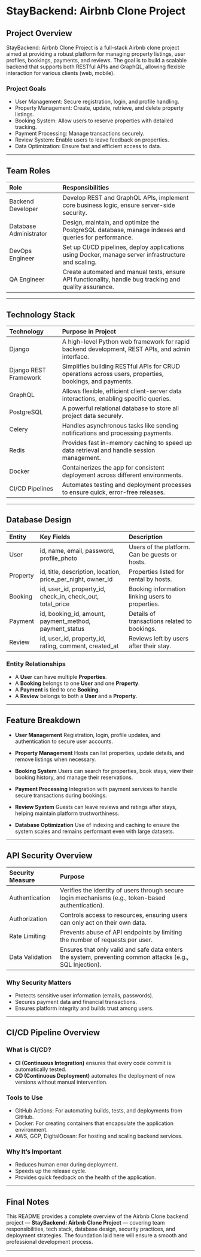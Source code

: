 # StayBackend: Airbnb Clone Project

## Project Overview

StayBackend: Airbnb Clone Project is a full-stack Airbnb clone project aimed at providing a robust platform for managing property listings, user profiles, bookings, payments, and reviews.
The goal is to build a scalable backend that supports both RESTful APIs and GraphQL, allowing flexible interaction for various clients (web, mobile).

### Project Goals

- User Management: Secure registration, login, and profile handling.
- Property Management: Create, update, retrieve, and delete property listings.
- Booking System: Allow users to reserve properties with detailed tracking.
- Payment Processing: Manage transactions securely.
- Review System: Enable users to leave feedback on properties.
- Data Optimization: Ensure fast and efficient access to data.

---

## Team Roles

| Role | Responsibilities |
|:---|:---|
| Backend Developer | Develop REST and GraphQL APIs, implement core business logic, ensure server-side security. |
| Database Administrator | Design, maintain, and optimize the PostgreSQL database, manage indexes and queries for performance. |
| DevOps Engineer | Set up CI/CD pipelines, deploy applications using Docker, manage server infrastructure and scaling. |
| QA Engineer | Create automated and manual tests, ensure API functionality, handle bug tracking and quality assurance. |

---

## Technology Stack

| Technology | Purpose in Project |
|:---|:---|
| Django | A high-level Python web framework for rapid backend development, REST APIs, and admin interface. |
| Django REST Framework | Simplifies building RESTful APIs for CRUD operations across users, properties, bookings, and payments. |
| GraphQL | Allows flexible, efficient client-server data interactions, enabling specific queries. |
| PostgreSQL | A powerful relational database to store all project data securely. |
| Celery | Handles asynchronous tasks like sending notifications and processing payments. |
| Redis | Provides fast in-memory caching to speed up data retrieval and handle session management. |
| Docker | Containerizes the app for consistent deployment across different environments. |
| CI/CD Pipelines | Automates testing and deployment processes to ensure quick, error-free releases. |

---

## Database Design

| Entity | Key Fields | Description |
|:---|:---|:---|
| User | id, name, email, password, profile_photo | Users of the platform. Can be guests or hosts. |
| Property | id, title, description, location, price_per_night, owner_id | Properties listed for rental by hosts. |
| Booking | id, user_id, property_id, check_in, check_out, total_price | Booking information linking users to properties. |
| Payment | id, booking_id, amount, payment_method, payment_status | Details of transactions related to bookings. |
| Review | id, user_id, property_id, rating, comment, created_at | Reviews left by users after their stay. |

### Entity Relationships

- A **User** can have multiple **Properties**.
- A **Booking** belongs to one **User** and one **Property**.
- A **Payment** is tied to one **Booking**.
- A **Review** belongs to both a **User** and a **Property**.

---

## Feature Breakdown

- **User Management**
  Registration, login, profile updates, and authentication to secure user accounts.

- **Property Management**
  Hosts can list properties, update details, and remove listings when necessary.

- **Booking System**
  Users can search for properties, book stays, view their booking history, and manage their reservations.

- **Payment Processing**
  Integration with payment services to handle secure transactions during bookings.

- **Review System**
  Guests can leave reviews and ratings after stays, helping maintain platform trustworthiness.

- **Database Optimization**
  Use of indexing and caching to ensure the system scales and remains performant even with large datasets.

---

## API Security Overview

| Security Measure | Purpose |
|:---|:---|
| Authentication | Verifies the identity of users through secure login mechanisms (e.g., token-based authentication). |
| Authorization | Controls access to resources, ensuring users can only act on their own data. |
| Rate Limiting | Prevents abuse of API endpoints by limiting the number of requests per user. |
| Data Validation | Ensures that only valid and safe data enters the system, preventing common attacks (e.g., SQL Injection). |

### Why Security Matters

- Protects sensitive user information (emails, passwords).
- Secures payment data and financial transactions.
- Ensures platform integrity and builds trust among users.

---

## CI/CD Pipeline Overview

### What is CI/CD?

- **CI (Continuous Integration)** ensures that every code commit is automatically tested.
- **CD (Continuous Deployment)** automates the deployment of new versions without manual intervention.

### Tools to Use

- GitHub Actions: For automating builds, tests, and deployments from GitHub.
- Docker: For creating containers that encapsulate the application environment.
- AWS, GCP, DigitalOcean: For hosting and scaling backend services.

### Why It’s Important

- Reduces human error during deployment.
- Speeds up the release cycle.
- Provides quick feedback on the health of the application.

---

## Final Notes

This README provides a complete overview of the Airbnb Clone backend project — **StayBackend: Airbnb Clone Project** — covering team responsibilities, tech stack, database design, security practices, and deployment strategies.
The foundation laid here will ensure a smooth and professional development process.

---
